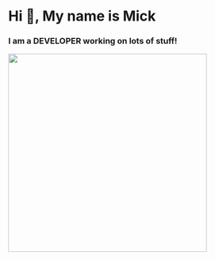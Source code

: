 <h1 align="">Hi 👋, My name is Mick</h1>
<h3 align="">I am a DEVELOPER working on lots of stuff!</h3>

<img align="" width="400" src="https://media.giphy.com/media/qgQUggAC3Pfv687qPC/giphy.gif">
